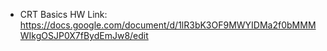 * CRT Basics HW
Link: https://docs.google.com/document/d/1lR3bK3OF9MWYIDMa2f0bMMMWIkgOSJP0X7fBydEmJw8/edit